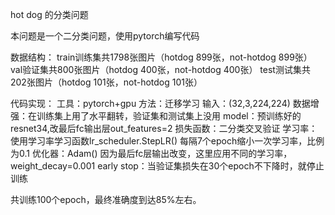 hot dog 的分类问题

本问题是一个二分类问题，使用pytorch编写代码

数据结构：
  train训练集共1798张图片（hotdog 899张，not-hotdog 899张）
  val验证集共800张图片（hotdog 400张，not-hotdog 400张）
  test测试集共202张图片（hotdog 101张，not-hotdog 101张）

代码实现：
  工具：pytorch+gpu
  方法：迁移学习
  输入：(32,3,224,224)
  数据增强：在训练集上用了水平翻转，验证集和测试集上没用
  model：预训练好的resnet34,改最后fc输出层out_features=2
  损失函数：二分类交叉验证
  学习率：使用学习率学习函数lr_scheduler.StepLR() 每隔7个epoch缩小一次学习率，比例为0.1
  优化器：Adam() 因为最后fc层输出改变，这里应用不同的学习率，weight_decay=0.001
  early stop：当验证集损失在30个epoch不下降时，就停止训练
 
共训练100个epoch，最终准确度到达85%左右。




  
